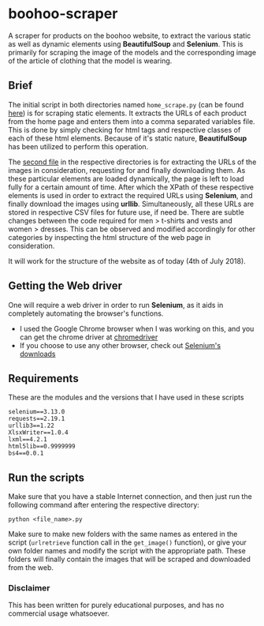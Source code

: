 # boohoo-scraper
A scraper for products on the boohoo website, to extract the various static as well as dynamic elements using __BeautifulSoup__ and __Selenium__.
This is primarily for scraping the image of the models and the corresponding image of the article of clothing that the model is wearing.

## Brief
The initial script in both directories named `home_scrape.py` (can be found [here](dress-women/home_scrape.py)) is for scraping static elements. It extracts the URLs of each product from the home page
and enters them into a comma separated variables file. This is done by simply checking for html tags and respective classes of each of these html elements. Because of it's static nature, __BeautifulSoup__ has been utilized to perform this operation.

The [second file](dress-women/dress_scrape.py) in the respective directories is for extracting the URLs of the images in consideration, requesting for and finally downloading them. As these particular elements are loaded dynamically, the page is left to load fully for a certain amount of time. After which the XPath of these respective elements is used in order to extract the required URLs using __Selenium__, and finally download the images using __urllib__. Simultaneously, all these URLs are stored in respective CSV files for future use, if need be.
There are subtle changes between the code required for men > t-shirts and vests and women > dresses. This can be observed and modified accordingly for other categories by inspecting the html structure of the web page in consideration.

It will work for the structure of the website as of today (4th of July 2018).

## Getting the Web driver
One will require a web driver in order to run __Selenium__, as it aids in completely automating the browser's functions.
- I used the Google Chrome browser when I was working on this, and you can get the chrome driver at [chromedriver]( https://sites.google.com/a/chromium.org/chromedriver/)
- If you choose to use any other browser, check out [Selenium's downloads](https://www.seleniumhq.org/download/)

## Requirements
These are the modules and the versions that I have used in these scripts
```
selenium==3.13.0
requests==2.19.1
urllib3==1.22
XlsxWriter==1.0.4
lxml==4.2.1
html5lib==0.9999999
bs4==0.0.1
```

## Run the scripts
Make sure that you have a stable Internet connection, and then just run the following command after entering the respective directory:
```
python <file_name>.py
```
Make sure to make new folders with the same names as entered in the script (`urlretrieve` function call in the `get_image()` function), or give your own folder names and modify the script with the appropriate path. These folders will finally contain the images that will be scraped and downloaded from the web.

### Disclaimer
This has been written for purely educational purposes, and has no commercial usage whatsoever.
